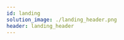 ```yaml
---
id: landing
solution_image: ./landing_header.png
header: landing_header
---
```

<!-- 
header_title: Finally, you can be fully private and secure
header_image: ./landing.png
header_excerpt: The Digital Twin assures that only you own your data, and no one else. Access numerous applications while forever remaining fully secure, private and anonymous.
button: Get Lifetime Access
link: '' #link for button -->

